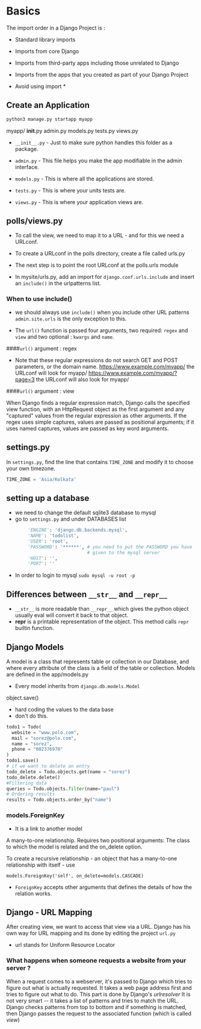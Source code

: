 # Basics

The import order in a Django Project is :

* Standard library imports
* Imports from core Django
* Imports from third-party apps including those unrelated to Django
* Imports from the apps that you created as part of your Django Project

* Avoid using import *

## Create an Application

```bash
python3 manage.py startapp myapp
```

  myapp/
    __init__.py
    admin.py
    models.py
    tests.py
    views.py

* `__init__.py` - Just to make sure python handles this folder as a package.

* `admin.py` - This file helps you make the app modifiable in the admin interface.

* `models.py` - This is where all the applications are stored.

* `tests.py` - This is where your units tests are.

* `views.py` - This is where your application views are.

## polls/views.py

* To call the view, we need to map it to a URL - and for this we need
  a URLconf.

* To create a URLconf in the polls directory, create a file called urls.py

* The next step is to point the root URLconf at the polls.urls module

* In mysite/urls.py, add an import for `django.conf.urls.include` and
  insert an `include()` in the urlpatterns list.

### When to use include()

* we should always use `include()` when you include other URL patterns
  `admin.site.urls` is the only exception to this.

* The `url()` function is passed four arguments, two required: `regex` and `view`
  and two optional : `kwargs` and `name`.

####`url()` argument : regex

* Note that these regular expressions do not search GET and POST parameters, or the
  domain name.
  https://www.example.com/myapp/ the URLconf will look for myapp/
  https://www.example.com/myapp/?page=3 the URLconf will also look for myapp/

####`url()` argument : view

When Django finds a regular expression match, Django calls the specified view 
function, with an HttpRequest object as the first argument and any "captured"
values from the regular expression as other arguments. If the regex uses simple
captures, values are passed as positional arguments; if it uses named captures, 
values are passed as key word arguments.

## settings.py

In `settings.py`, find the line that contains `TIME_ZONE` and modify
it to choose your own timezone.

```python
TIME_ZONE = 'Asia/Kolkata'
```

## setting up a database

* we need to change the default sqlite3 database to mysql
* go to `settings.py` and under DATABASES list

```python
        'ENGINE': 'django.db.backends.mysql',
        'NAME': 'todolist',
        'USER': 'root',
        'PASSWORD': '******', # you need to put the PASSWORD you have
                              # given to the mysql server
        'HOST': '',
        'PORT': ''
```

* In order to login to mysql
    `sudo mysql -u root -p`


## Differences between `__str__` and `__repr__`

* `__str__` is more readable than `__repr__` which gives the python object
  usually eval will convert it back to that object.
* __repr__ is a printable representation of the object. 
  This method calls `repr` builtin function.

## Django Models

A model is a class that represents table or collection in our Database,
and where every attribute of the class is a field of the table or collection.
Models are defined in the app/models.py

* Every model inherits from  `django.db.models.Model`

object.save()

* hard coding the values to the data base
* don't do this.

```python
todo1 = Todo(
  website = "www.polo.com",
  mail = "sorez@polo.com",
  name = "sorez",
  phone = "002376970"
)
todo1.save()
# if we want to delete an entry
todo_delete = Todo.objects.get(name = "sorez")
todo_delete.delete()
#Filtering data
queries = Todo.objects.filter(name="paul")
# Ordering results
results = Todo.objects.order_by("name")
```

### models.ForeignKey

* It is a link to another model

A many-to-one relationship. Requires two positional arguments: The class
to which the model is related and the on_delete option.

To create a recursive relationship - an object that has a many-to-one
relationship with itself - use

`models.ForeignKey('self', on_delete=models.CASCADE)`

* `ForeignKey` accepts other arguments that defines the details of how the 
  relation works.


## Django - URL Mapping

After creating view, we want to access that view via a URL.
Django has his own way for URL mapping and its done by editing the project
`url.py`

* url stands for Uniform Resource Locator

### What happens when someone requests a website from your server ?

When a request comes to a webserver, it's passed to Django which tries to
figure out what is actually requested. It takes a web page address first
and tries to figure out what to do. This part is done by Django's _urlresolver_
It is not very smart -- it takes a list of patterns and tries to match
the URL. Django checks patterns from top to bottom and if something is 
matched, then Django passes the request to the associated function 
(which is called *view*)
